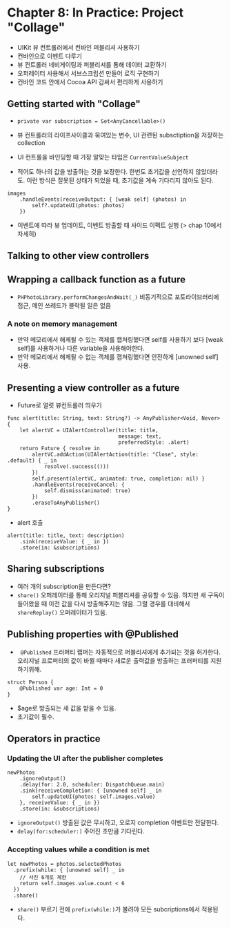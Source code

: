 # Chapter 8: In Practice: Project "Collage"

* UIKit 뷰 컨트롤러에서 컨바인 퍼블리셔 사용하기
* 컨바인으로 이벤트 다루기
* 뷰 컨트롤러 네비게이팅과 퍼블리셔를 통해 데이터 교환하기
* 오퍼레이터 사용해서 서브스크립션 만들어 로직 구현하기
* 컨바인 코드 안에서 Cocoa API 감싸서 편리하게 사용하기

## Getting started with "Collage"

* `private var subscription = Set<AnyCancellable>()`
* 뷰 컨트롤러의 라이프사이클과 묶여있는 변수, UI 관련된 subsctiption을 저장하는 collection

* UI 컨트롤을 바인딩할 때 가장 알맞는 타입은 `CurrentValueSubject`
* 적어도 하나의 값을 방출하는 것을 보장한다. 한번도 초기값을 선언하지 않았더라도. 이런 방식은 잘못된 상태가 되었을 때, 초기값을 계속 기다리지 않아도 된다.

~~~
images
	.handleEvents(receiveOutput: { [weak self] (photos) in
		self?.updateUI(photos: photos)
	})
~~~
* 이벤트에 따라 뷰 업데이트, 이벤트 방출할 때 사이드 이펙트 실행 (> chap 10에서 자세히)

## Talking to other view controllers

## Wrapping a callback function as a future

* `PHPhotoLibrary.performChangesAndWait(_)` 비동기적으로 포토라이브러리에 접근, 메인 쓰레드가 블락될 일은 없음

### A note on memory management

* 만약 메모리에서 해제될 수 있는 객체를 캡쳐링했다면 self를 사용하기 보다 [weak self]를 사용하거나 다른 variable을 사용해야한다. 
* 만약 메모리에서 해제될 수 없는 객체를 캡쳐링했다면 안전하게 [unowned self] 사용.

## Presenting a view controller as a future
* Future로 얼럿 뷰컨트롤러 띄우기
~~~
func alert(title: String, text: String?) -> AnyPublisher<Void, Never> {
	let alertVC = UIAlertController(title: title,
									message: text,
									preferredStyle: .alert)
	return Future { resolve in
		alertVC.addAction(UIAlertAction(title: "Close", style: .default) { _ in
			resolve(.success(()))
		})
		self.present(alertVC, animated: true, completion: nil) }
		.handleEvents(receiveCancel: {
			self.dismiss(animated: true)
		})
		.eraseToAnyPublisher()
}
~~~

* alert 호출
~~~
alert(title: title, text: description)
	.sink(receiveValue: { _ in })
	.store(in: &subscriptions)
~~~

## Sharing subscriptions

* 여러 개의 subscription을 만든다면?
* `share()` 오퍼레이터를 통해 오리지널 퍼블리셔를 공유할 수 있음. 하지만 새 구독이 들어왔을 때 이전 값을 다시 방출해주지는 않음. 그럴 경우를 대비해서 `shareReplay()` 오퍼레이터가 있음.

## Publishing properties with **@Published**
* ` @Published` 프러퍼티 랩퍼는 자동적으로 퍼블리셔에게 추가되는 것을 허가한다. 오리지널 프로퍼티의 값이 바뀔 때마다 새로운 출력값을 방출하는 프러퍼티를 지원하기위해.

~~~
struct Person {
 	@Published var age: Int = 0
}
~~~
* $age로 방출되는 새 값을 받을 수 있음.
* 초기값이 필수.

## Operators in practice

### Updating the UI after the publisher completes
~~~
newPhotos
	.ignoreOutput()
	.delay(for: 2.0, scheduler: DispatchQueue.main)
	.sink(receiveCompletion: { [unowned self] _ in
		self.updateUI(photos: self.images.value)
	}, receiveValue: { _ in })
	.store(in: &subscriptions)
~~~
* `ignoreOutput()` 방출된 값은 무시하고, 오로지 completion 이벤트만 전달한다.
* `delay(for:scheduler:)` 주어진 초만큼 기다린다. 

### Accepting values while a condition is met
~~~
let newPhotos = photos.selectedPhotos
  .prefix(while: { [unowned self] _ in
  	// 사진 6개로 제한
    return self.images.value.count < 6
  })
  .share()
~~~

* `share()` 부르기 전에 `prefix(while:)`가 불려야 모든 subcriptions에서 적용된다.

